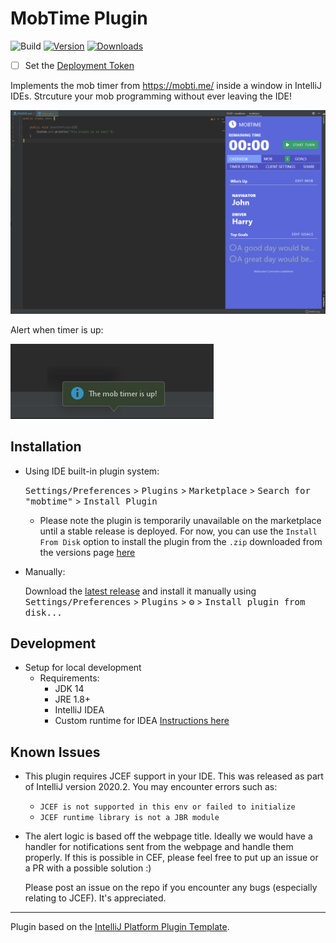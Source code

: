 # MobTime Plugin

![Build](https://github.com/JStruk/mobtime-plugin/workflows/Build/badge.svg)
[![Version](https://img.shields.io/jetbrains/plugin/v/16137.svg)](https://plugins.jetbrains.com/plugin/16137-mobtime)
[![Downloads](https://img.shields.io/jetbrains/plugin/d/16137.svg)](https://plugins.jetbrains.com/plugin/16137-mobtime)


- [ ] Set the [Deployment Token](https://plugins.jetbrains.com/docs/marketplace/plugin-upload.html)

<!-- Plugin description -->
Implements the mob timer from https://mobti.me/ inside a window in IntelliJ IDEs. 
Strcuture your mob programming without ever leaving the IDE!


<img src="./assets/plugin1.png"/>

Alert when timer is up: 
<div>
<img src="./assets/plugin2.png"/>


<!-- Plugin description end -->

## Installation

- Using IDE built-in plugin system:
  
  <kbd>Settings/Preferences</kbd> > <kbd>Plugins</kbd> > <kbd>Marketplace</kbd> > <kbd>Search for "mobtime"</kbd> >
  <kbd>Install Plugin</kbd>
   - Please note the plugin is temporarily unavailable on the marketplace until a stable release is deployed. For now, you can use the `Install From Disk` option to install the plugin from the `.zip` downloaded from the versions page [here](https://plugins.jetbrains.com/plugin/16137-mobtime/versions)
  
- Manually:

  Download the [latest release](https://github.com/JStruk/mobtime-plugin/releases/latest) and install it manually using
  <kbd>Settings/Preferences</kbd> > <kbd>Plugins</kbd> > <kbd>⚙️</kbd> > <kbd>Install plugin from disk...</kbd>

## Development

- Setup for local development
  - Requirements:
    - JDK 14
    - JRE 1.8+
    - IntelliJ IDEA
    - Custom runtime for IDEA [Instructions here](https://youtrack.jetbrains.com/issue/IDEA-231833?_ga=2.48638502.1426120811.1614027119-951169486.1614027118#focus=streamItem-27-3993099.0-0)

## Known Issues
 - This plugin requires JCEF support in your IDE. This was released as part of IntelliJ version 2020.2. You may encounter errors such as:
   - `JCEF is not supported in this env or failed to initialize `
   - `JCEF runtime library is not a JBR module`
- The alert logic is based off the webpage title. Ideally we would have a handler for notifications sent from the webpage and handle them properly. If this is possible in CEF, please feel free to put up an issue or a PR with a possible solution :) 
  
  Please post an issue on the repo if you encounter any bugs (especially relating to JCEF). It's appreciated.

---
Plugin based on the [IntelliJ Platform Plugin Template][template].

[template]: https://github.com/JetBrains/intellij-platform-plugin-template
